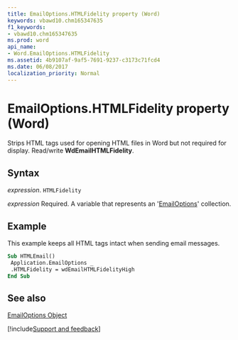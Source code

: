 ```yaml
---
title: EmailOptions.HTMLFidelity property (Word)
keywords: vbawd10.chm165347635
f1_keywords:
- vbawd10.chm165347635
ms.prod: word
api_name:
- Word.EmailOptions.HTMLFidelity
ms.assetid: 4b9107af-9af5-7691-9237-c3173c71fcd4
ms.date: 06/08/2017
localization_priority: Normal
---
```



# EmailOptions.HTMLFidelity property (Word)

Strips HTML tags used for opening HTML files in Word but not required for display. Read/write  **WdEmailHTMLFidelity**.


## Syntax

_expression_. `HTMLFidelity`

_expression_ Required. A variable that represents an '[EmailOptions](Word.EmailOptions.md)' collection.


## Example

This example keeps all HTML tags intact when sending email messages.


```vb
Sub HTMLEmail() 
 Application.EmailOptions _ 
 .HTMLFidelity = wdEmailHTMLFidelityHigh 
End Sub
```


## See also


[EmailOptions Object](Word.EmailOptions.md)

[!include[Support and feedback](~/includes/feedback-boilerplate.md)]